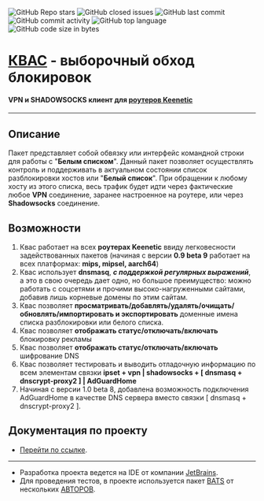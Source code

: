 ![GitHub Repo stars](https://img.shields.io/github/stars/qzeleza/kvas?color=orange) ![GitHub closed issues](https://img.shields.io/github/issues-closed/qzeleza/kvas?color=success) ![GitHub last commit](https://img.shields.io/github/last-commit/qzeleza/kvas) ![GitHub commit activity](https://img.shields.io/github/commit-activity/y/qzeleza/kvas) ![GitHub top language](https://img.shields.io/github/languages/top/qzeleza/kvas) ![GitHub code size in bytes](https://img.shields.io/github/languages/code-size/qzeleza/kvas) 
# [КВАС](https://forum.keenetic.com/topic/14415-пробуем-квас-shadowsocks-и-другие-vpn-клиенты/?do=findComment&comment=152234) - выборочный обход блокировок #

#### VPN и SHADOWSOCKS клиент для [роутеров Keenetic](https://keenetic.ru/ru/)

---

## Описание

Пакет представляет собой обвязку или интерфейс командной строки для работы с "**Белым списком**".
Данный пакет позволяет осуществлять
контроль и поддерживать в актуальном состоянии 
список разблокировки хостов или "**Белый список**". 
При обращении к любому хосту из этого списка, 
весь трафик будет идти через фактические любое 
**VPN** соединение, заранее настроенное на роутере, 
или через **Shadowsocks** соединение. 


## Возможности
1. Квас работает на всех **роутерах Keenetic** ввиду легковесности задействованных пакетов (начиная с версии **0.9 beta 9** работает на всех платформах: **mips, mipsel, aarch64**)
2. Квас использует **dnsmasq**, ***с поддержкой регулярных выражений***, а это в свою очередь дает одно, но большое преимущество: можно работать с соцсетями и прочими высоко-нагруженными сайтами, добавив лишь корневые домены по этим сайтам.
3. Квас позволяет **просматривать/добавлять/удалять/очищать/обновлять/импортировать и экспортировать** доменные имена списка разблокировки или белого списка.
4. Квас позволяет **отображать статус/отключать/включать** блокировку рекламы
5. Квас позволяет **отображать статус/отключать/включать** шифрование DNS
6. Квас позволяет тестировать и выводить отладочную информацию по всем элементам связки **ipset + vpn | shadowsocks + [ dnsmasq + dnscrypt-proxy2 ] | AdGuardHome**
7. Начиная с версии 1.0 beta 8, добавлена возможность подключения AdGuardHome в качестве DNS сервера вместо связки [ dnsmasq + dnscrypt-proxy2 ].

## Документация по проекту
- [Перейти по cсылке](https://github.com/qzeleza/kvas/wiki).

---

- Разработка проекта ведется на IDE от компании [JetBrains](https://www.jetbrains.com/ru-ru/). 
- Для проведения тестов, в проекте используется пакет [BATS](https://github.com/bats-core/bats-core/blob/master/LICENSE.md) от нескольких [АВТОРОВ](https://github.com/bats-core/bats-core/blob/master/AUTHORS). 
